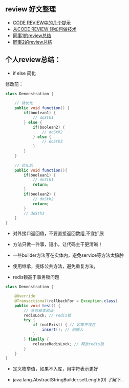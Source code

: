 ## review 好文整理
- [CODE REVIEW中的几个提示](https://coolshell.cn/articles/1302.html)
- [从CODE REVIEW 谈如何做技术](https://coolshell.cn/articles/11432.html)
- [同事1的review总结](http://671b134e.wiz03.com/share/s/1D6Nde1iPA2G2Ubs6f1kzm8B3pQwiK0YmQtG2d06T83a1fhS)
- [同事2的review总结](http://note.youdao.com/noteshare?id=068837d5dca69ddfcf41c35884de896b&sub=3FF9CB9D60424070B0B1977FE34B8EEC)


## 个人review总结：

- if else 简化

修改前：
```java
class Demonstration {
    
    // 待优化
    public void function() {
        if(boolean1) {
            // doSth1
        } else {
            if(boolean2) {
                // doSth2
            } else {
                // doSth3
            }
        }
    }
    
    // 优化后
    public void function(){
        if(boolean1) {
            // doSth1
            return;
        }
        if(boolean2) {
            // doSth2
            return;
        }
        // doSth3
    }
}
```

- 对外接口返回值，不要直接返回数组,不宜扩展

- 方法只做一件事，短小，让代码主干更清晰！

- 一些builder方法写在实体内，避免service等方法太臃肿

- 使用继承，提炼公共方法，避免重复方法，

- redis锁高于事务锁问题

```java
class Demonstration {

    @Override
    @Transactional(rollbackFor = Exception.class) 
    public void test() {
        // 业务基本验证
        redisLock; // redis锁
        try {
            if (notExist) { // 如果不存在
                insert(); // 则插入
            }
        } finally {
            releaseRedisLock; // 释放redis锁
        }
    }
}
```

- 定义枚举值，如果不入库，用字符表示更好

- java.lang.AbstractStringBuilder.setLength(0) 了解下..
